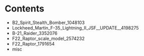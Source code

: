 # Contents

- B2_Spirit_Stealth_Bomber_1048103
- Lockheed_Martin_F-35_Lightning_II_JSF__UPDATE__4198275
- B-21_Raider_3352076
- F22_Raptor_scale_model_2574232
- F22_Raptor_1791654
- misc

